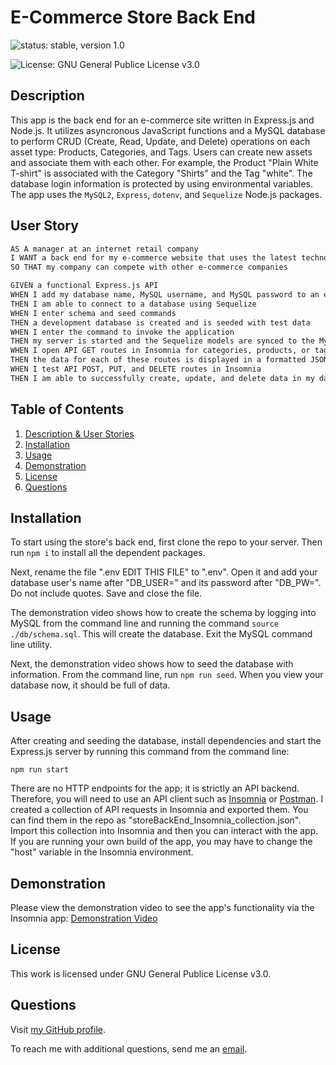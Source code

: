 # E-Commerce Store Back End
![status: stable, version 1.0](https://img.shields.io/badge/stable-version%201.0-green)

![License: GNU General Publice License v3.0](https://img.shields.io/badge/license-GNU%20General%20Publice%20License%20v3.0-yellowgreen)

## Description
This app is the back end for an e-commerce site written in Express.js and Node.js. It utilizes asyncronous JavaScript functions and a MySQL database to perform CRUD (Create, Read, Update, and Delete) operations on each asset type: Products, Categories, and Tags. Users can create new assets and associate them with each other. For example, the Product "Plain White T-shirt" is associated with the Category "Shirts" and the Tag "white". The database login information is protected by using environmental variables. The app uses the `MySQL2`, `Express`, `dotenv`, and `Sequelize` Node.js packages.

## User Story
```md
AS A manager at an internet retail company
I WANT a back end for my e-commerce website that uses the latest technologies
SO THAT my company can compete with other e-commerce companies

GIVEN a functional Express.js API
WHEN I add my database name, MySQL username, and MySQL password to an environment variable file
THEN I am able to connect to a database using Sequelize
WHEN I enter schema and seed commands
THEN a development database is created and is seeded with test data
WHEN I enter the command to invoke the application
THEN my server is started and the Sequelize models are synced to the MySQL database
WHEN I open API GET routes in Insomnia for categories, products, or tags
THEN the data for each of these routes is displayed in a formatted JSON
WHEN I test API POST, PUT, and DELETE routes in Insomnia
THEN I am able to successfully create, update, and delete data in my database
```

## Table of Contents
1. [Description & User Stories](#description)
2. [Installation](#installation)
3. [Usage](#usage)
4. [Demonstration](#demonstration)
5. [License](#license)
6. [Questions](#questions)

## Installation

To start using the store's back end, first clone the repo to your server. Then run `npm i` to install all the dependent packages.

Next, rename the file ".env EDIT THIS FILE" to ".env". Open it and add your database user's name after "DB_USER=" and its password after "DB_PW=". Do not include quotes. Save and close the file.

The demonstration video shows how to create the schema by logging into MySQL from the command line and running the command `source ./db/schema.sql`. This will create the database. Exit the MySQL command line utility.

Next, the demonstration video shows how to seed the database with information. From the command line, run `npm run seed`. When you view your database now, it should be full of data.

## Usage

After creating and seeding the database, install dependencies and start the Express.js server by running this command from the command line:

```
npm run start
```

There are no HTTP endpoints for the app; it is strictly an API backend. Therefore, you will need to use an API client such as [Insomnia](https://insomnia.rest/) or [Postman](https://www.postman.com/). I created a collection of API requests in Insomnia and exported them. You can find them in the repo as "storeBackEnd_Insomnia_collection.json". Import this collection into Insomnia and then you can interact with the app. If you are running your own build of the app, you may have to change the "host" variable in the Insomnia environment.

## Demonstration

Please view the demonstration video to see the app's functionality via the Insomnia app: [Demonstration Video](https://drive.google.com/file/d/1QUTq7Kzz1MkckYk1s1RXqUa_nyfnF5yZ/view)

## License

This work is licensed under GNU General Publice License v3.0.

## Questions

Visit [my GitHub profile](https://github.com/mjamesd).

To reach me with additional questions, send me an [email](mailto:mjamesd@gmail.com).